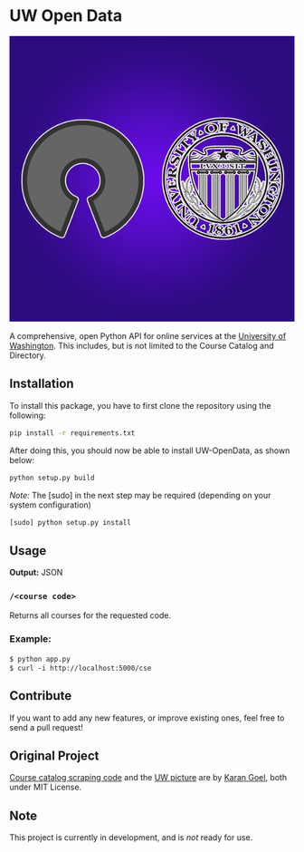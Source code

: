 # UW Open Data

![UW Open Data logo](./bin-local/uwopendata_logo.png)

A comprehensive, open Python API for online services at the [University of Washington](http://washington.edu). This includes, but is not limited to the Course Catalog and Directory.

## Installation
To install this package, you have to first clone the repository using the following:
```bash
pip install -r requirements.txt
```

After doing this, you should now be able to install UW-OpenData, as shown below:
```bash
python setup.py build
```
*Note:* The [sudo] in the next step may be required (depending on your system configuration)
```bash
[sudo] python setup.py install
```

## Usage

**Output:** JSON

### `/<course code>`

Returns all courses for the requested code.

### Example:

    $ python app.py
    $ curl -i http://localhost:5000/cse

## Contribute

If you want to add any new features, or improve existing ones, feel free to send a pull request!

## Original Project

[Course catalog scraping code](https://github.com/karan/UW-OpenData) and the [UW picture](https://github.com/karan/UW-CSE) are by [Karan Goel](http://www.goel.im), both under MIT License.

## Note

This project is currently in development, and is *not* ready for use.
